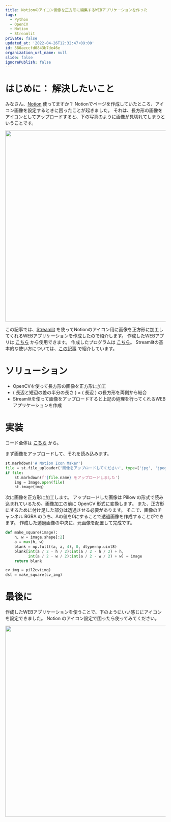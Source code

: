 ```yaml
---
title: Notionのアイコン画像を正方形に編集するWEBアプリケーションを作った
tags:
  - Python
  - OpenCV
  - Notion
  - Streamlit
private: false
updated_at: '2022-04-26T12:32:47+09:00'
id: 380aeccfd0843b7de46e
organization_url_name: null
slide: false
ignorePublish: false
---
```

# はじめに： 解決したいこと

みなさん、[Notion](https://www.notion.so/ja-jp/product) 使ってますか？
Notionでページを作成していたところ、アイコン画像を設定するときに困ったことが起きました。
それは、長方形の画像をアイコンとしてアップロードすると、下の写真のように画像が見切れてしまうということです。

<img src="https://qiita-image-store.s3.ap-northeast-1.amazonaws.com/0/873482/b0d6d211-6411-9d86-1661-8879b668ab55.png" width="600px">

この記事では、[Streamlit](https://www.streamlit.io/) を使ってNotionのアイコン用に画像を正方形に加工してくれるWEBアプリケーションを作成したので紹介します。
作成したWEBアプリは [こちら](https://share.streamlit.io/masachika-kamada/notion-icon-reshape/main.py) から使用できます。
作成したプログラムは [こちら](https://github.com/masachika-kamada/streamlit_qiita)。
Streamlitの基本的な使い方については、[この記事](https://qiita.com/_m_a_s_a_/items/d9bcf23c93d6caf02b60) で紹介しています。

# ソリューション

- OpenCVを使って長方形の画像を正方形に加工
- ( 長辺と短辺の差の半分の長さ ) × ( 長辺 ) の長方形を両側から結合
- Streamlitを使って画像をアップロードすると上記の処理を行ってくれるWEBアプリケーションを作成

# 実装

コード全体は [こちら](https://github.com/masachika-kamada/notion-icon-reshape/blob/master/main.py) から。

まず画像をアップロードして、それを読み込みます。

```python
st.markdown('# Notion Icon Maker')
file = st.file_uploader('画像をアップロードしてください', type=['jpg', 'jpeg', 'png'])
if file:
    st.markdown(f'{file.name} をアップロードしました')
    img = Image.open(file)
    st.image(img)
```

次に画像を正方形に加工します。
アップロードした画像は Pillow の形式で読み込まれているため、画像加工の前に OpenCV 形式に変換します。
また、正方形にするために付け足した部分は透過させる必要があります。
そこで、画像のチャンネル BGRA のうち、Aの値を0にすることで透過画像を作成することができます。
作成した透過画像の中央に、元画像を配置して完成です。

```python
def make_square(image):
    h, w = image.shape[:2]
    a = max(h, w)
    blank = np.full((a, a, 4), 0, dtype=np.uint8)
    blank[int(a / 2 - h / 2):int(a / 2 - h / 2) + h,
          int(a / 2 - w / 2):int(a / 2 - w / 2) + w] = image
    return blank

cv_img = pil2cv(img)
dst = make_square(cv_img)
```

# 最後に

作成したWEBアプリケーションを使うことで、下のようにいい感じにアイコンを設定できました。
Notion のアイコン設定で困ったら使ってみてください。

<img src="https://qiita-image-store.s3.ap-northeast-1.amazonaws.com/0/873482/238617a8-0b23-8a4e-9082-e9a8e11fbff9.png" width="600px">
